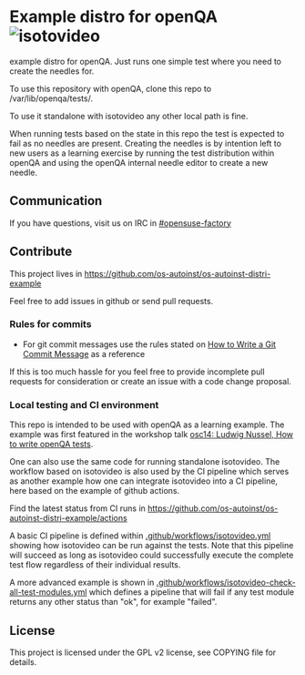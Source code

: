# Example distro for openQA ![isotovideo](https://github.com/os-autoinst/os-autoinst-distri-example/workflows/isotovideo/badge.svg)

example distro for openQA. Just runs one simple test where you need to create
the needles for.

To use this repository with openQA, clone this repo to
/var/lib/openqa/tests/<yourdistro>.

To use it standalone with isotovideo any other local path is fine.

When running tests based on the state in this repo the test is expected to
fail as no needles are present. Creating the needles is by intention left to
new users as a learning exercise by running the test distribution within
openQA and using the openQA internal needle editor to create a new needle.

## Communication

If you have questions, visit us on IRC in
[#opensuse-factory](irc://chat.freenode.net/opensuse-factory)


## Contribute

This project lives in
https://github.com/os-autoinst/os-autoinst-distri-example

Feel free to add issues in github or send pull requests.

### Rules for commits

* For git commit messages use the rules stated on
  [How to Write a Git Commit Message](http://chris.beams.io/posts/git-commit/)
  as a reference

If this is too much hassle for you feel free to provide incomplete pull
requests for consideration or create an issue with a code change proposal.

### Local testing and CI environment

This repo is intended to be used with openQA as a learning example. The
example was first featured in the workshop talk [osc14: Ludwig Nussel, How to
write openQA tests](https://youtu.be/EM3XmaQXcLg).

One can also use the same code for running standalone isotovideo. The workflow
based on isotovideo is also used by the CI pipeline which serves as another
example how one can integrate isotovideo into a CI pipeline, here based on the
example of github actions.

Find the latest status from CI runs in
https://github.com/os-autoinst/os-autoinst-distri-example/actions

A basic CI pipeline is defined within
[.github/workflows/isotovideo.yml](.github/workflows/isotovideo.yml)
showing how isotovideo can be run against the tests. Note that this pipeline
will succeed as long as isotovideo could successfully execute the complete
test flow regardless of their individual results.

A more advanced example is shown in
[.github/workflows/isotovideo-check-all-test-modules.yml](.github/workflows/isotovideo-check-all-test-modules.yml)
which defines a pipeline that will fail if any test module returns any other
status than "ok", for example "failed".

## License

This project is licensed under the GPL v2 license, see COPYING file for
details.
